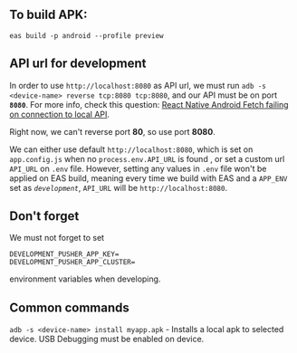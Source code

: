 ## To build APK:
`eas build -p android --profile preview`
## API url for development
In order to use `http://localhost:8080` as API url, we must run `adb -s <device-name> reverse tcp:8080 tcp:8080`, and our API must be on port **`8080`**. For more info, check this question: [React Native Android Fetch failing on connection to local API](https://stackoverflow.com/questions/33704130/react-native-android-fetch-failing-on-connection-to-local-api).

Right now, we can't reverse port **80**, so use port **8080**.

We can either use default `http://localhost:8080`, which is set on `app.config.js` when no `process.env.API_URL` is found
, or set a custom url `API_URL` on `.env` file. However, setting any values in `.env` file won't be applied on EAS build, meaning every time we build with EAS and a `APP_ENV` set as *`development`*, `API_URL` will be `http://localhost:8080`.

## Don't forget

We must not forget to set 
```
DEVELOPMENT_PUSHER_APP_KEY=
DEVELOPMENT_PUSHER_APP_CLUSTER=
```
environment variables when developing.

## Common commands
`adb -s <device-name> install myapp.apk` - Installs a local apk to selected device. USB Debugging must be enabled on device.